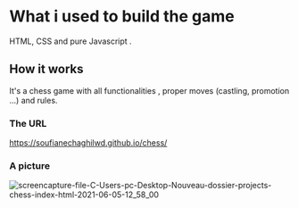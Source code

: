 # What i used to build the game

HTML, CSS and pure Javascript .

## How it works

It's a chess game with all functionalities , proper moves (castling, promotion ...) and rules.

### The URL

https://soufianechaghilwd.github.io/chess/

### A picture

![screencapture-file-C-Users-pc-Desktop-Nouveau-dossier-projects-chess-index-html-2021-06-05-12_58_00](https://user-images.githubusercontent.com/59412279/120891197-2d2a2080-c5ff-11eb-976a-3c41f60c355a.png)
